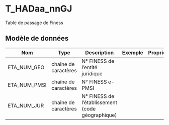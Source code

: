 # T_HADaa_nnGJ

Table de passage de Finess


## Modèle de données

|Nom|Type|Description|Exemple|Propriétés|
|-|-|-|-|-|
|ETA_NUM_GEO|chaîne de caractères|N° FINESS de l’entité juridique|||
|ETA_NUM_PMSI|chaîne de caractères|N° FINESS e-PMSI|||
|ETA_NUM_JUR|chaîne de caractères|N° FINESS de l’établissement (code géographique)|||
